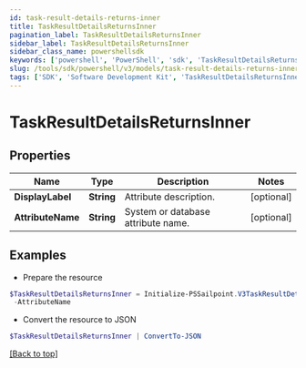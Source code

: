 ```yaml
---
id: task-result-details-returns-inner
title: TaskResultDetailsReturnsInner
pagination_label: TaskResultDetailsReturnsInner
sidebar_label: TaskResultDetailsReturnsInner
sidebar_class_name: powershellsdk
keywords: ['powershell', 'PowerShell', 'sdk', 'TaskResultDetailsReturnsInner', 'TaskResultDetailsReturnsInner'] 
slug: /tools/sdk/powershell/v3/models/task-result-details-returns-inner
tags: ['SDK', 'Software Development Kit', 'TaskResultDetailsReturnsInner', 'TaskResultDetailsReturnsInner']
---
```



# TaskResultDetailsReturnsInner

## Properties

Name | Type | Description | Notes
------------ | ------------- | ------------- | -------------
**DisplayLabel** | **String** | Attribute description. | [optional] 
**AttributeName** | **String** | System or database attribute name. | [optional] 

## Examples

- Prepare the resource
```powershell
$TaskResultDetailsReturnsInner = Initialize-PSSailpoint.V3TaskResultDetailsReturnsInner  -DisplayLabel   `
 -AttributeName  
```

- Convert the resource to JSON
```powershell
$TaskResultDetailsReturnsInner | ConvertTo-JSON
```


[[Back to top]](#) 

